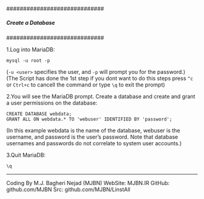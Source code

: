 #############################
##### Create a Database #####
#############################

1.Log into MariaDB:

```
mysql -u root -p
```

(`-u <user>` specifies the user, and `-p` will prompt you for the password.)
(The Script has done the 1st step if you dont want to do this steps press `^c` or `Ctrl+c` to cancell the command or type `\q` to exit the prompt)

2.You will see the MariaDB prompt. Create a database and create and grant a user permissions on the database:

```
CREATE DATABASE webdata;
GRANT ALL ON webdata.* TO 'webuser' IDENTIFIED BY 'password';
```

(In this example webdata is the name of the database, webuser is the username, and password is the user’s password.
Note that database usernames and passwords do not correlate to system user accounts.)

3.Quit MariaDB:

```
\q
```


------------------------------------------------------------------------------------------------------------------------
Coding By M.J. Bagheri Nejad (MJBN)
WebSite: MJBN.IR
GitHub: github.com/MJBN
Src: github.com/MJBN/LinstAll
